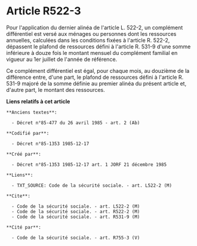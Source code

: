 # Article R522-3

Pour l'application du dernier alinéa de l'article L. 522-2, un complément différentiel est versé aux ménages ou personnes
dont les ressources annuelles, calculées dans les conditions fixées à l'article R. 522-2, dépassent le plafond de ressources
défini à l'article R. 531-9 d'une somme inférieure à douze fois le montant mensuel du complément familial en vigueur au 1er
juillet de l'année de référence. 

Ce complément différentiel est égal, pour chaque mois, au douzième de la différence entre, d'une part, le plafond de
ressources défini à l'article R. 531-9 majoré de la somme définie au premier alinéa du présent article et, d'autre part, le
montant des ressources.

**Liens relatifs à cet article**

	**Anciens textes**:

	  - Décret n°85-477 du 26 avril 1985 - art. 2 (Ab)

	**Codifié par**:

	  - Décret n°85-1353 1985-12-17

	**Créé par**:

	  - Décret n°85-1353 1985-12-17 art. 1 JORF 21 décembre 1985

	**Liens**:

	  - TXT_SOURCE: Code de la sécurité sociale. - art. L522-2 (M)

	**Cite**:

	  - Code de la sécurité sociale. - art. L522-2 (M)
	  - Code de la sécurité sociale. - art. R522-2 (M)
	  - Code de la sécurité sociale. - art. R531-9 (M)

	**Cité par**:

	  - Code de la sécurité sociale. - art. R755-3 (V)

